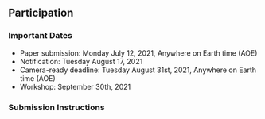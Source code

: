 ## Participation

### Important Dates
- Paper submission: Monday July 12, 2021, Anywhere on Earth time (AOE)
- Notification: Tuesday August 17, 2021
- Camera-ready deadline: Tuesday August 31st, 2021, Anywhere on Earth time (AOE)
- Workshop: September 30th, 2021


### Submission Instructions
<to do>

